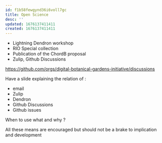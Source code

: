 ```yaml
---
id: f1b58fewgynd36i6voll7gc
title: Open Science
desc: ''
updated: 1676137411411
created: 1676137411411
---
```



- Lightning Dendron workshop
- RIO Special collection
- Publication of the ChordB proposal
- Zulip, Github Discussions

https://github.com/orgs/digital-botanical-gardens-initiative/discussions

Have a slide explaining the relation of :

- email
- Zulip
- Dendron
- Github Discussions
- Github issues

When to use what and why ?

All these means are encouraged but should not be a brake to implication and development